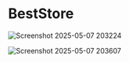 # BestStore
![Screenshot 2025-05-07 203224](https://github.com/user-attachments/assets/07def429-e24b-4fc3-a78c-73d9bc5a19e4)

![Screenshot 2025-05-07 203607](https://github.com/user-attachments/assets/7850a308-73d9-408f-ae8b-f5b01a70641f)
